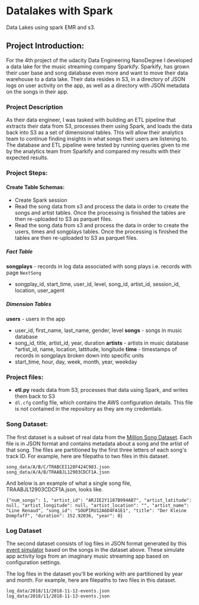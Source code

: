 # Datalakes with Spark
Data Lakes using spark EMR and s3.    
    
## Project Introduction:
For the 4th project of the udacity Data Engineering NanoDegree
I developed a data lake for the music streaming company Sparkify. Sparkify, has grown their user base and song database even more and want to move their data warehouse to a data lake. Their data resides in S3, in a directory of JSON logs on user activity on the app, as well as a directory with JSON metadata on the songs in their app.   
    
### Project Description
As their data engineer, I was tasked with building an ETL pipeline that extracts their data from S3, processes them using Spark, and loads the data back into S3 as a set of dimensional tables. This will allow their analytics team to continue finding insights in what songs their users are listening to.       
The database and ETL pipeline were tested by running queries given to me by the analytics team from Sparkify and compared my results with their expected results.

### Project Steps:      
#### Create Table Schemas:     
* Create Spark session
* Read the song data from s3 and process the data in order to create the songs and artist tables. Once the processing is finished the tables are then re-uploaded to S3 as parquet files.
* Read the song data from s3 and process the data in order to create the users, times and songplays tables. Once the processing is finished the tables are then re-uploaded to S3 as parquet files.

##### Fact Table
__songplays__ - records in log data associated with song plays i.e. records with page `NextSong`
* songplay_id, start_time, user_id, level, song_id, artist_id, session_id, location, user_agent
##### Dimension Tables
__users__ - users in the app
* user_id, first_name, last_name, gender, level
__songs__ - songs in music database
* song_id, title, artist_id, year, duration
__artists__ - artists in music database
*artist_id, name, location, lattitude, longitude
__time__ - timestamps of records in songplays broken down into specific units
* start_time, hour, day, week, month, year, weekday

### Project files:     
* __etl.py__ reads data from S3, processes that data using Spark, and writes them back to S3
* `dl.cfg` config file, which contains the AWS configuration details. This file is not contained in the repository as they are my credentials.


### Song Dataset:    
The first dataset is a subset of real data from the [Million Song Dataset](https://labrosa.ee.columbia.edu/millionsong). Each file is in JSON format and contains metadata about a song and the artist of that song. The files are partitioned by the first three letters of each song's track ID. For example, here are filepaths to two files in this dataset.
    
```
song_data/A/B/C/TRABCEI128F424C983.json
song_data/A/A/B/TRAABJL12903CDCF1A.json
```
    
And below is an example of what a single song file, TRAABJL12903CDCF1A.json, looks like.
    
```
{"num_songs": 1, "artist_id": "ARJIE2Y1187B994AB7", "artist_latitude": null, "artist_longitude": null, "artist_location": "", "artist_name": "Line Renaud", "song_id": "SOUPIRU12A6D4FA1E1", "title": "Der Kleine Dompfaff", "duration": 152.92036, "year": 0}
```
    
### Log Dataset
The second dataset consists of log files in JSON format generated by this [event simulator](https://github.com/Interana/eventsim) based on the songs in the dataset above. These simulate app activity logs from an imaginary music streaming app based on configuration settings.

The log files in the dataset you'll be working with are partitioned by year and month. For example, here are filepaths to two files in this dataset.
    
```
log_data/2018/11/2018-11-12-events.json
log_data/2018/11/2018-11-13-events.json
```